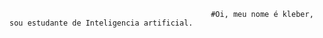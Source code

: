                                                  #Oi, meu nome é kleber, sou estudante de Inteligencia artificial.
